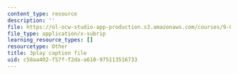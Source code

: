 ```yaml
---
content_type: resource
description: ''
file: https://ol-ocw-studio-app-production.s3.amazonaws.com/courses/9-00-introduction-to-psychology-fall-2004/c58aa402f57ff2daa610975113516733_10505.srt
file_type: application/x-subrip
learning_resource_types: []
resourcetype: Other
title: 3play caption file
uid: c58aa402-f57f-f2da-a610-975113516733
---
```

